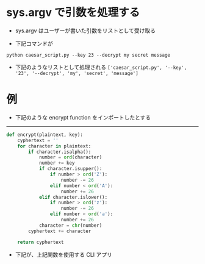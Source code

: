 

# sys.argv で引数を処理する
* sys.argv はユーザーが書いた引数をリストとして受け取る

* 下記コマンドが

`python caesar_script.py --key 23 --decrypt my secret message`

* 下記のようなリストとして処理される
`['caesar_script.py', '--key', '23', '--decrypt', 'my', 'secret', 'message'] `


# 例

* 下記のような encrypt function をインポートしたとする
-------------------------------------------------
```py
def encrypt(plaintext, key):
    cyphertext = ''
    for character in plaintext:
        if character.isalpha():
            number = ord(character)
            number += key
            if character.isupper():
                if number > ord('Z'):
                    number -= 26
                elif number < ord('A'):
                    number += 26
            elif character.islower():
                if number > ord('z'):
                    number -= 26
                elif number < ord('a'):
                    number += 26
            character = chr(number)
        cyphertext += character

    return cyphertext
```




* 下記が、上記関数を使用する CLI アプリ
-------------------------------------------------
```py
import sys

from caesar_encryption import encrypt


def caesar():
    key = 1
    is_error = False

    # enumerate() で、iterable の要素とインデックスとを取得
    for index, arg in enumerate(sys.argv):
        # 今のターンがこれらのいずれか かつ 後続の要素がある場合：
        if arg in ['--key', '-k'] and len(sys.argv) > index + 1:
            # 後続の要素がキーの値
            key = int(sys.argv[index + 1])
            # リストから現在の Key, value を削除
            del sys.argv[index]
            del sys.argv[index]
            break

    for index, arg in enumerate(sys.argv):
        if arg in ['--encrypt', '-e']:
            # 要素削除
            del sys.argv[index]
            break
        if arg in ['--decrypt', '-d']:
            key = -key
            # 要素削除
            del sys.argv[index]
            break
    # この時点でリストの要素が一つ →引数がない？
    if len(sys.argv) == 1:
        is_error = True
    else:
        for arg in sys.argv:
            # もう引数はないはずなのにある？
            if arg.startswith('-'):
                is_error = True

    # エラーの場合
    if is_error:
        # 使い方はこうですよ
        print(f'Usage: python {sys.argv[0]} [ --key <key> ] [ --encrypt|decrypt ] <text>')
    else:
        # 暗号化もしくは復号化します
        print(encrypt(' '.join(sys.argv[1:]), key))

if __name__ == '__main__':
    caesar()
```
-------------------------------------------------






## 上記はベストプラクティスのいくつかに則っている。だが、醜い。
